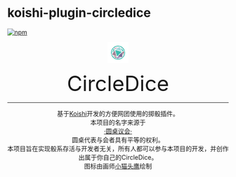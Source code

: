 # koishi-plugin-circledice
[![npm](https://img.shields.io/npm/v/koishi-plugin-dicetest?style=flat-square)](https://www.npmjs.com/package/koishi-plugin-dicetest)

<div align="center">
<img width="160" src="C%20DICE.png" style="zoom:30%;" />
  
  
<font size = 10>CircleDice</font>

------
基于<a href="https://github.com/koishijs/koishi">Koishi</a>开发的方便网团使用的掷骰插件。</br>
本项目的名字来源于</br>
<a href="https://zh.wikipedia.org/wiki/%E5%9C%86%E6%A1%8C%E9%AA%91%E5%A3%AB">·圆桌议会·</a></br>
圆桌代表与会者具有平等的权利。 </br>
本项目旨在实现骰系存活与开发者无关，所有人都可以参与本项目的开发，并创作出属于你自己的CircleDice。 </br>
图标由画师<a href=# title="QQ:1061394518">小猫头鹰</a>绘制
</div>
